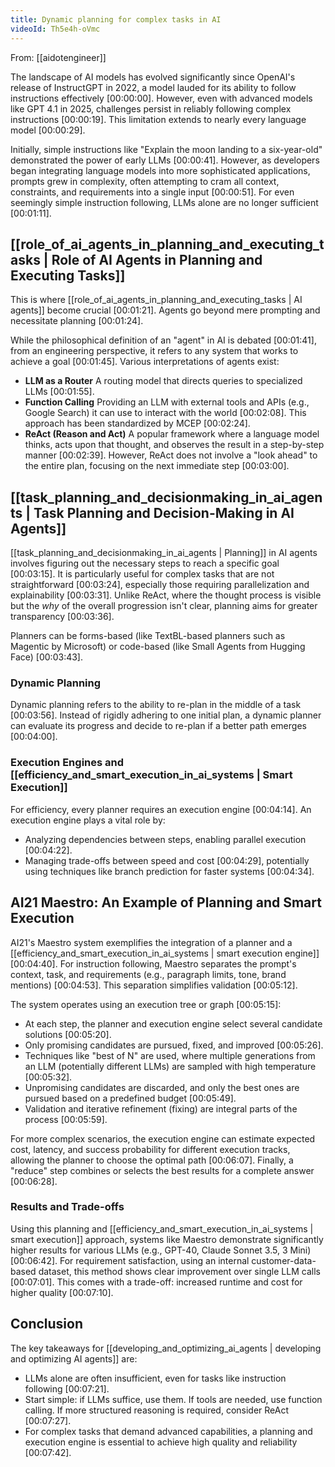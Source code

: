 ```yaml
---
title: Dynamic planning for complex tasks in AI
videoId: Th5e4h-oVmc
---
```


From: [[aidotengineer]] <br/> 

The landscape of AI models has evolved significantly since OpenAI's release of InstructGPT in 2022, a model lauded for its ability to follow instructions effectively <a class="yt-timestamp" data-t="00:00:00">[00:00:00]</a>. However, even with advanced models like GPT 4.1 in 2025, challenges persist in reliably following complex instructions <a class="yt-timestamp" data-t="00:00:19">[00:00:19]</a>. This limitation extends to nearly every language model <a class="yt-timestamp" data-t="00:00:29">[00:00:29]</a>.

Initially, simple instructions like "Explain the moon landing to a six-year-old" demonstrated the power of early LLMs <a class="yt-timestamp" data-t="00:00:41">[00:00:41]</a>. However, as developers began integrating language models into more sophisticated applications, prompts grew in complexity, often attempting to cram all context, constraints, and requirements into a single input <a class="yt-timestamp" data-t="00:00:51">[00:00:51]</a>. For even seemingly simple instruction following, LLMs alone are no longer sufficient <a class="yt-timestamp" data-t="00:01:11">[00:01:11]</a>.

## [[role_of_ai_agents_in_planning_and_executing_tasks | Role of AI Agents in Planning and Executing Tasks]]

This is where [[role_of_ai_agents_in_planning_and_executing_tasks | AI agents]] become crucial <a class="yt-timestamp" data-t="00:01:21">[00:01:21]</a>. Agents go beyond mere prompting and necessitate planning <a class="yt-timestamp" data-t="00:01:24">[00:01:24]</a>.

While the philosophical definition of an "agent" in AI is debated <a class="yt-timestamp" data-t="00:01:41">[00:01:41]</a>, from an engineering perspective, it refers to any system that works to achieve a goal <a class="yt-timestamp" data-t="00:01:45">[00:01:45]</a>. Various interpretations of agents exist:
*   **LLM as a Router** A routing model that directs queries to specialized LLMs <a class="yt-timestamp" data-t="00:01:55">[00:01:55]</a>.
*   **Function Calling** Providing an LLM with external tools and APIs (e.g., Google Search) it can use to interact with the world <a class="yt-timestamp" data-t="00:02:08">[00:02:08]</a>. This approach has been standardized by MCEP <a class="yt-timestamp" data-t="00:02:24">[00:02:24]</a>.
*   **ReAct (Reason and Act)** A popular framework where a language model thinks, acts upon that thought, and observes the result in a step-by-step manner <a class="yt-timestamp" data-t="00:02:39">[00:02:39]</a>. However, ReAct does not involve a "look ahead" to the entire plan, focusing on the next immediate step <a class="yt-timestamp" data-t="00:03:00">[00:03:00]</a>.

## [[task_planning_and_decisionmaking_in_ai_agents | Task Planning and Decision-Making in AI Agents]]

[[task_planning_and_decisionmaking_in_ai_agents | Planning]] in AI agents involves figuring out the necessary steps to reach a specific goal <a class="yt-timestamp" data-t="00:03:15">[00:03:15]</a>. It is particularly useful for complex tasks that are not straightforward <a class="yt-timestamp" data-t="00:03:24">[00:03:24]</a>, especially those requiring parallelization and explainability <a class="yt-timestamp" data-t="00:03:31">[00:03:31]</a>. Unlike ReAct, where the thought process is visible but the *why* of the overall progression isn't clear, planning aims for greater transparency <a class="yt-timestamp" data-t="00:03:36">[00:03:36]</a>.

Planners can be forms-based (like TextBL-based planners such as Magentic by Microsoft) or code-based (like Small Agents from Hugging Face) <a class="yt-timestamp" data-t="00:03:43">[00:03:43]</a>.

### Dynamic Planning

Dynamic planning refers to the ability to re-plan in the middle of a task <a class="yt-timestamp" data-t="00:03:56">[00:03:56]</a>. Instead of rigidly adhering to one initial plan, a dynamic planner can evaluate its progress and decide to re-plan if a better path emerges <a class="yt-timestamp" data-t="00:04:00">[00:04:00]</a>.

### Execution Engines and [[efficiency_and_smart_execution_in_ai_systems | Smart Execution]]

For efficiency, every planner requires an execution engine <a class="yt-timestamp" data-t="00:04:14">[00:04:14]</a>. An execution engine plays a vital role by:
*   Analyzing dependencies between steps, enabling parallel execution <a class="yt-timestamp" data-t="00:04:22">[00:04:22]</a>.
*   Managing trade-offs between speed and cost <a class="yt-timestamp" data-t="00:04:29">[00:04:29]</a>, potentially using techniques like branch prediction for faster systems <a class="yt-timestamp" data-t="00:04:34">[00:04:34]</a>.

## AI21 Maestro: An Example of Planning and Smart Execution

AI21's Maestro system exemplifies the integration of a planner and a [[efficiency_and_smart_execution_in_ai_systems | smart execution engine]] <a class="yt-timestamp" data-t="00:04:40">[00:04:40]</a>. For instruction following, Maestro separates the prompt's context, task, and requirements (e.g., paragraph limits, tone, brand mentions) <a class="yt-timestamp" data-t="00:04:53">[00:04:53]</a>. This separation simplifies validation <a class="yt-timestamp" data-t="00:05:12">[00:05:12]</a>.

The system operates using an execution tree or graph <a class="yt-timestamp" data-t="00:05:15">[00:05:15]</a>:
*   At each step, the planner and execution engine select several candidate solutions <a class="yt-timestamp" data-t="00:05:20">[00:05:20]</a>.
*   Only promising candidates are pursued, fixed, and improved <a class="yt-timestamp" data-t="00:05:26">[00:05:26]</a>.
*   Techniques like "best of N" are used, where multiple generations from an LLM (potentially different LLMs) are sampled with high temperature <a class="yt-timestamp" data-t="00:05:32">[00:05:32]</a>.
*   Unpromising candidates are discarded, and only the best ones are pursued based on a predefined budget <a class="yt-timestamp" data-t="00:05:49">[00:05:49]</a>.
*   Validation and iterative refinement (fixing) are integral parts of the process <a class="yt-timestamp" data-t="00:05:59">[00:05:59]</a>.

For more complex scenarios, the execution engine can estimate expected cost, latency, and success probability for different execution tracks, allowing the planner to choose the optimal path <a class="yt-timestamp" data-t="00:06:07">[00:06:07]</a>. Finally, a "reduce" step combines or selects the best results for a complete answer <a class="yt-timestamp" data-t="00:06:28">[00:06:28]</a>.

### Results and Trade-offs

Using this planning and [[efficiency_and_smart_execution_in_ai_systems | smart execution]] approach, systems like Maestro demonstrate significantly higher results for various LLMs (e.g., GPT-40, Claude Sonnet 3.5, 3 Mini) <a class="yt-timestamp" data-t="00:06:42">[00:06:42]</a>. For requirement satisfaction, using an internal customer-data-based dataset, this method shows clear improvement over single LLM calls <a class="yt-timestamp" data-t="00:07:01">[00:07:01]</a>. This comes with a trade-off: increased runtime and cost for higher quality <a class="yt-timestamp" data-t="00:07:10">[00:07:10]</a>.

## Conclusion

The key takeaways for [[developing_and_optimizing_ai_agents | developing and optimizing AI agents]] are:
*   LLMs alone are often insufficient, even for tasks like instruction following <a class="yt-timestamp" data-t="00:07:21">[00:07:21]</a>.
*   Start simple: if LLMs suffice, use them. If tools are needed, use function calling. If more structured reasoning is required, consider ReAct <a class="yt-timestamp" data-t="00:07:27">[00:07:27]</a>.
*   For complex tasks that demand advanced capabilities, a planning and execution engine is essential to achieve high quality and reliability <a class="yt-timestamp" data-t="00:07:42">[00:07:42]</a>.